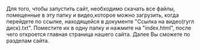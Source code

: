 Для того, чтобы запустить сайт, необходимо скачать все файлы, помещенные в эту папку и видео,которое можно загрузить, когда перейдете по ссылке, находящейся в документе "Ссылка на видео(гугл диск).txt".
Поместите их в одну папку и нажмите на "index.html", после чего откроется главная страница нашего сайта. Далее Вы сможете по разделам сайта.
